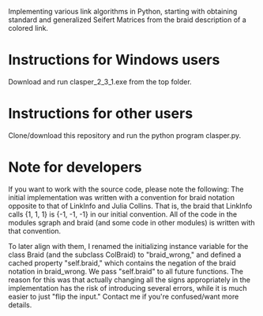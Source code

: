 Implementing various link algorithms in Python, starting with obtaining standard and generalized Seifert Matrices from the braid description of a colored link.

# Instructions for Windows users

Download and run clasper_2_3_1.exe from the top folder.

# Instructions for other users

Clone/download this repository and run the python program clasper.py.

# Note for developers

If you want to work with the source code, please note the following: The initial implementation was written with a convention for braid notation opposite to that of LinkInfo and Julia Collins. That is, the braid that LinkInfo calls {1, 1, 1} is {-1, -1, -1} in our initial convention. All of the code in the modules sgraph and braid (and some code in other modules) is written with that convention. 

To later align with them, I renamed the initializing instance variable for the class Braid (and the subclass ColBraid) to "braid_wrong," and defined a cached property "self.braid," which contains the negation of the braid notation in braid_wrong. We pass "self.braid" to all future functions. The reason for this was that actually changing all the signs appropriately in the implementation has the risk of introducing several errors, while it is much easier to just "flip the input." Contact me if you're confused/want more details.
